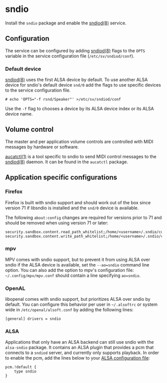 # sndio

Install the `sndio` package and enable the
[sndiod(8)](https://man.voidlinux.org/sndiod.8) service.

## Configuration

The service can be configured by adding
[sndiod(8)](https://man.voidlinux.org/sndiod.8) flags to the `OPTS` variable
in the service configuration file (`/etc/sv/sndiod/conf`).

### Default device

[sndiod(8)](https://man.voidlinux.org/sndiod.8) uses the first ALSA device
by default. To use another ALSA device for sndio's default device `snd/0`
add the flags to use specific devices to the service configuration file.

``` # echo 'OPTS="-f rsnd/Speaker"' >/etc/sv/sndiod/conf ```

Use the `-f` flag to chooses a device by its ALSA device index or its ALSA
device name.

## Volume control

The master and per application volume controls are controlled with MIDI
messages by hardware or software.

[aucatctl(1)](https://man.voidlinux.org/aucatctl.1) is a tool specific to
sndio to send MIDI control messages to the
[sndiod(8)](https://man.voidlinux.org/sndiod.8) daemon. It can be found in
the `aucatctl` package.

## Application specific configurations

### Firefox

Firefox is built with sndio support and should work out of the box since
version 71 if libsndio is installed and the `snd/0` device is available.

The following `about:config` changes are required for versions prior to 71
and should be removed when using version 71 or later:

``` media.cubeb.backend;sndio media.cubeb.sandbox;false
security.sandbox.content.read_path_whitelist;/home/<username>/.sndio/cookie
security.sandbox.content.write_path_whitelist;/home/<username>/.sndio/cookie
```

### mpv

MPV comes with sndio support, but to prevent it from using ALSA over sndio
if the ALSA device is available, set the `--ao=sndio` command line
option. You can also add the option to mpv's configuration file:
`~/.config/mpv/mpv.conf` should contain a line specifying `ao=sndio`.

### OpenAL

libopenal comes with sndio support, but prioritizes ALSA over sndio by
default.  You can configure this behavior per user in `~/.alsoftrc` or
system wide in `/etc/openal/alsoft.conf` by adding the following lines:

``` [general] drivers = sndio ```

### ALSA

Applications that only have an ALSA backend can still use sndio with the
`alsa-sndio` package. It contains an ALSA plugin that provides a pcm that
connects to a `sndiod` server, and currently only supports playback. In
order to enable the pcm, add the lines below to your [ALSA configuration
file](./alsa.md#configuration):

```
pcm.!default {
	type sndio
}
```
